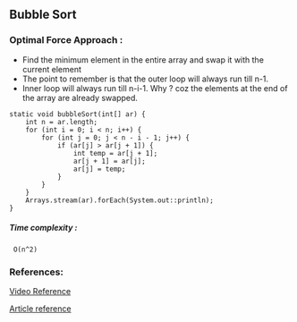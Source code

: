## Bubble Sort

### Optimal Force Approach :

* Find the minimum element in the entire array and swap it with the current element
* The point to remember is that the outer loop will always run till n-1.
* Inner loop will always run till n-i-1. Why ? coz the elements at the end of the array are already swapped.

``` 
static void bubbleSort(int[] ar) {
    int n = ar.length;
    for (int i = 0; i < n; i++) {
        for (int j = 0; j < n - i - 1; j++) {
            if (ar[j] > ar[j + 1]) {
                int temp = ar[j + 1];
                ar[j + 1] = ar[j];
                ar[j] = temp;
            }
        }
    }
    Arrays.stream(ar).forEach(System.out::println);
}
```

##### Time complexity :

``` O(n^2)```

### References:

[Video Reference](https://www.youtube.com/watch?v=HGk_ypEuS24)

[Article reference](https://takeuforward.org/data-structure/bubble-sort-algorithm/)
